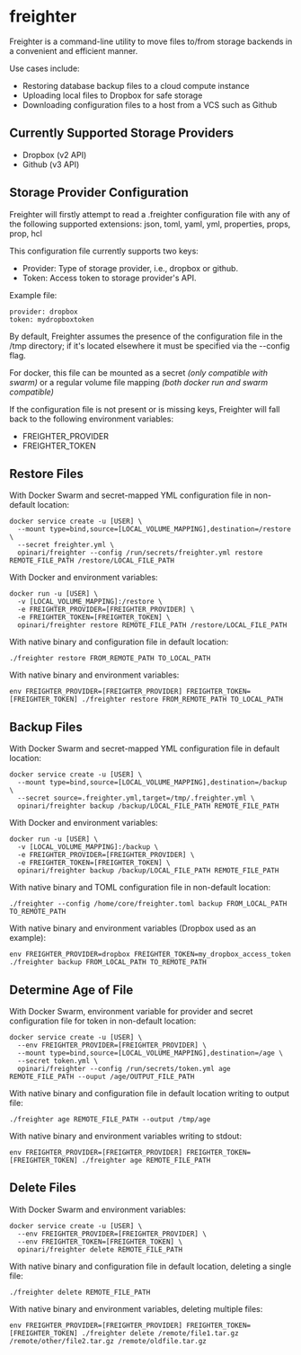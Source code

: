 # freighter

Freighter is a command-line utility to move files to/from storage backends in a convenient and efficient manner.

Use cases include:

- Restoring database backup files to a cloud compute instance
- Uploading local files to Dropbox for safe storage
- Downloading configuration files to a host from a VCS such as Github

## Currently Supported Storage Providers

- Dropbox (v2 API)
- Github (v3 API)

## Storage Provider Configuration
Freighter will firstly attempt to read a .freighter configuration file with any of the following supported extensions:
json, toml, yaml, yml, properties, props, prop, hcl

This configuration file currently supports two keys:

- Provider: Type of storage provider, i.e., dropbox or github.
- Token: Access token to storage provider's API.

Example file:

```text
provider: dropbox
token: mydropboxtoken
```

By default, Freighter assumes the presence of the configuration file in the /tmp directory; if it's located elsewhere it must be specified via the --config flag.

For docker, this file can be mounted as a secret _(only compatible with swarm)_ or a regular volume file mapping _(both docker run and swarm compatible)_

If the configuration file is not present or is missing keys, Freighter will fall back to the following environment variables:

- FREIGHTER_PROVIDER
- FREIGHTER_TOKEN

## Restore Files

With Docker Swarm and secret-mapped YML configuration file in non-default location:

```shell
docker service create -u [USER] \
  --mount type=bind,source=[LOCAL_VOLUME_MAPPING],destination=/restore \
  --secret freighter.yml \
  opinari/freighter --config /run/secrets/freighter.yml restore REMOTE_FILE_PATH /restore/LOCAL_FILE_PATH 
```

With Docker and environment variables:

```shell
docker run -u [USER] \
  -v [LOCAL_VOLUME_MAPPING]:/restore \
  -e FREIGHTER_PROVIDER=[FREIGHTER_PROVIDER] \
  -e FREIGHTER_TOKEN=[FREIGHTER_TOKEN] \
  opinari/freighter restore REMOTE_FILE_PATH /restore/LOCAL_FILE_PATH 
```

With native binary and configuration file in default location:

```shell
./freighter restore FROM_REMOTE_PATH TO_LOCAL_PATH
```

With native binary and environment variables:

```shell
env FREIGHTER_PROVIDER=[FREIGHTER_PROVIDER] FREIGHTER_TOKEN=[FREIGHTER_TOKEN] ./freighter restore FROM_REMOTE_PATH TO_LOCAL_PATH
```

## Backup Files

With Docker Swarm and secret-mapped YML configuration file in default location:

```shell
docker service create -u [USER] \
  --mount type=bind,source=[LOCAL_VOLUME_MAPPING],destination=/backup \
  --secret source=.freighter.yml,target=/tmp/.freighter.yml \
  opinari/freighter backup /backup/LOCAL_FILE_PATH REMOTE_FILE_PATH 
```

With Docker and environment variables:

```shell
docker run -u [USER] \
  -v [LOCAL_VOLUME_MAPPING]:/backup \
  -e FREIGHTER_PROVIDER=[FREIGHTER_PROVIDER] \
  -e FREIGHTER_TOKEN=[FREIGHTER_TOKEN] \
  opinari/freighter backup /backup/LOCAL_FILE_PATH REMOTE_FILE_PATH 
```

With native binary and TOML configuration file in non-default location:

```shell
./freighter --config /home/core/freighter.toml backup FROM_LOCAL_PATH TO_REMOTE_PATH
```

With native binary and environment variables (Dropbox used as an example):

```shell
env FREIGHTER_PROVIDER=dropbox FREIGHTER_TOKEN=my_dropbox_access_token ./freighter backup FROM_LOCAL_PATH TO_REMOTE_PATH
```

## Determine Age of File

With Docker Swarm, environment variable for provider and secret configuration file for token in non-default location:

```shell
docker service create -u [USER] \
  --env FREIGHTER_PROVIDER=[FREIGHTER_PROVIDER] \
  --mount type=bind,source=[LOCAL_VOLUME_MAPPING],destination=/age \
  --secret token.yml \
  opinari/freighter --config /run/secrets/token.yml age REMOTE_FILE_PATH --ouput /age/OUTPUT_FILE_PATH 
```

With native binary and configuration file in default location writing to output file:

```shell
./freighter age REMOTE_FILE_PATH --output /tmp/age
```

With native binary and environment variables writing to stdout:

```shell
env FREIGHTER_PROVIDER=[FREIGHTER_PROVIDER] FREIGHTER_TOKEN=[FREIGHTER_TOKEN] ./freighter age REMOTE_FILE_PATH
```

## Delete Files

With Docker Swarm and environment variables:

```shell
docker service create -u [USER] \
  --env FREIGHTER_PROVIDER=[FREIGHTER_PROVIDER] \
  --env FREIGHTER_TOKEN=[FREIGHTER_TOKEN] \
  opinari/freighter delete REMOTE_FILE_PATH
```

With native binary and configuration file in default location, deleting a single file:

```shell
./freighter delete REMOTE_FILE_PATH
```

With native binary and environment variables, deleting multiple files:

```shell
env FREIGHTER_PROVIDER=[FREIGHTER_PROVIDER] FREIGHTER_TOKEN=[FREIGHTER_TOKEN] ./freighter delete /remote/file1.tar.gz /remote/other/file2.tar.gz /remote/oldfile.tar.gz
```
